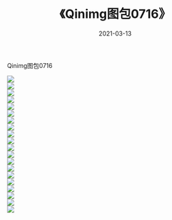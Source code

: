 ﻿---
layout: post
title:  《Qinimg图包0716》
date:   2021-03-13
img: http://imgx.orgx.ga/Qinimg图包/Qinimg图包0716/000.jpg
categories: [美女, 清纯, 唯美]
---

Qinimg图包0716

 ![](http://imgx.orgx.ga/Qinimg图包/Qinimg图包0716/001.jpg) <br>![](http://imgx.orgx.ga/Qinimg图包/Qinimg图包0716/002.jpg) <br>![](http://imgx.orgx.ga/Qinimg图包/Qinimg图包0716/003.jpg) <br>![](http://imgx.orgx.ga/Qinimg图包/Qinimg图包0716/004.jpg) <br>![](http://imgx.orgx.ga/Qinimg图包/Qinimg图包0716/005.jpg) <br>![](http://imgx.orgx.ga/Qinimg图包/Qinimg图包0716/006.jpg) <br>![](http://imgx.orgx.ga/Qinimg图包/Qinimg图包0716/007.jpg) <br>![](http://imgx.orgx.ga/Qinimg图包/Qinimg图包0716/008.jpg) <br>![](http://imgx.orgx.ga/Qinimg图包/Qinimg图包0716/009.jpg) <br>![](http://imgx.orgx.ga/Qinimg图包/Qinimg图包0716/010.jpg) <br>![](http://imgx.orgx.ga/Qinimg图包/Qinimg图包0716/011.jpg) <br>![](http://imgx.orgx.ga/Qinimg图包/Qinimg图包0716/012.jpg) <br>![](http://imgx.orgx.ga/Qinimg图包/Qinimg图包0716/013.jpg) <br>![](http://imgx.orgx.ga/Qinimg图包/Qinimg图包0716/014.jpg) <br>![](http://imgx.orgx.ga/Qinimg图包/Qinimg图包0716/015.jpg) <br>![](http://imgx.orgx.ga/Qinimg图包/Qinimg图包0716/016.jpg) <br>![](http://imgx.orgx.ga/Qinimg图包/Qinimg图包0716/017.jpg) <br>![](http://imgx.orgx.ga/Qinimg图包/Qinimg图包0716/018.jpg) <br>![](http://imgx.orgx.ga/Qinimg图包/Qinimg图包0716/019.jpg) <br>![](http://imgx.orgx.ga/Qinimg图包/Qinimg图包0716/020.jpg) <br>